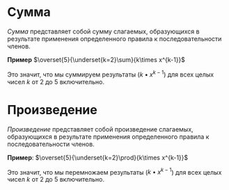 # Сумма

_Сумма_ представляет собой сумму слагаемых, образующихся в результате применения определенного правила к последовательности членов.

**Пример**
$\overset{5}{\underset{k=2}\sum}{k\times x^{k-1}}$

Это значит, что мы суммируем результаты ($k \bullet x^{k-1}$) для всех целых чисел $k$ от 2 до 5 включительно.

# Произведение

_Произведение_ представляет собой произведение слагаемых, образующихся в результате применения определенного правила к последовательности членов.

**Пример**:
$\overset{5}{\underset{k=2}\prod}{k\times x^{k-1}}$

Это значит, что мы перемножаем результаты ($k \bullet x^{k-1}$) для всех целых чисел $k$ от 2 до 5 включительно.
